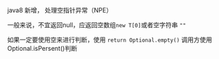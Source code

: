 java8 新增，
处理空指针异常（NPE）

一般来说，不宜返回null，应返回空数组`new T[0]`或者空字符串 `""`

如果一定要使用空来进行判断，使用 `return Optional.empty()`
调用方使用Optional.isPersent()判断


